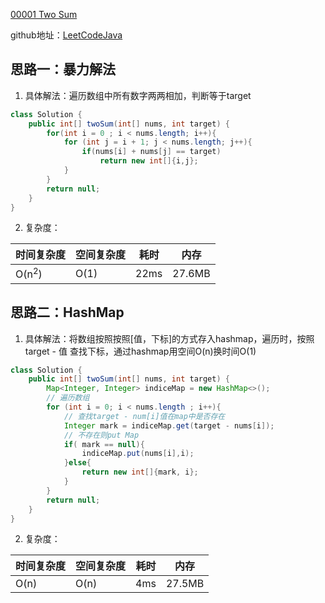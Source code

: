 [00001 Two Sum](https://leetcode.com/problems/two-sum/)

github地址：[LeetCodeJava](https://github.com/binggouxsm/LeetCodeJava)

## 思路一：暴力解法
1. 具体解法：遍历数组中所有数字两两相加，判断等于target

```java
class Solution {
    public int[] twoSum(int[] nums, int target) {
        for(int i = 0 ; i < nums.length; i++){
            for (int j = i + 1; j < nums.length; j++){
                if(nums[i] + nums[j] == target)
                    return new int[]{i,j};
            }
        }
        return null; 
    }
}
```

2. 复杂度：

时间复杂度| 空间复杂度 | 耗时 | 内存
--- | --- | --- | ---
O(n<sup>2</sup>) | O(1) | 22ms | 27.6MB


## 思路二：HashMap

1. 具体解法：将数组按照按照\[值，下标\]的方式存入hashmap，遍历时，按照target - 值 查找下标，通过hashmap用空间O(n)换时间O(1)

```java
class Solution {
    public int[] twoSum(int[] nums, int target) {
        Map<Integer, Integer> indiceMap = new HashMap<>();
        // 遍历数组
        for (int i = 0; i < nums.length ; i++){
            // 查找target - num[i]值在map中是否存在
            Integer mark = indiceMap.get(target - nums[i]);
            // 不存在则put Map
            if( mark == null){
                indiceMap.put(nums[i],i);
            }else{
                return new int[]{mark, i};
            }   
        }
        return null;
    }
}
```

2. 复杂度：

时间复杂度| 空间复杂度 | 耗时 | 内存
--- | --- | --- | ---
O(n) | O(n) | 4ms | 27.5MB
